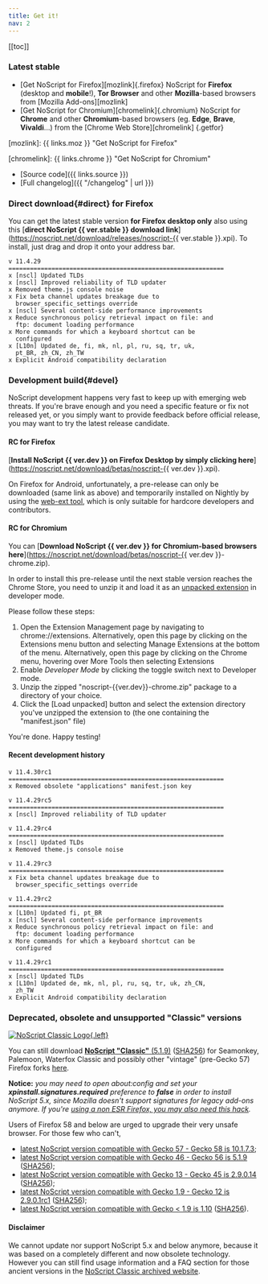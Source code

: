 ```yaml
---
title: Get it!
nav: 2
---
```


[[toc]]

### Latest stable

* [Get NoScript for Firefox][mozlink]{.firefox}
  NoScript for __Firefox__ (desktop and __mobile__!), __Tor Browser__ and other __Mozilla__-based browsers from [Mozilla Add-ons][mozlink]
* [Get NoScript for Chromium][chromelink]{.chromium}
  NoScript for __Chrome__ and other __Chromium__-based browsers (eg. __Edge__, __Brave__, __Vivaldi__...) from the [Chrome Web Store][chromelink]
{.getfor}

[mozlink]: {{ links.moz }} "Get NoScript for Firefox"

[chromelink]: {{ links.chrome }} "Get NoScript for Chromium"

* [Source code]({{ links.source }})
* [Full changelog]({{ "/changelog" | url }})

### __Direct download__{#direct} for Firefox

You can get the latest stable version __for Firefox desktop only__ also using this [__direct NoScript {{ ver.stable }} download link__](https://noscript.net/download/releases/noscript-{{ ver.stable }}.xpi).
To install, just drag and drop it onto your address bar.
````{.changelog}
v 11.4.29
============================================================
x [nscl] Updated TLDs
x [nscl] Improved reliability of TLD updater
x Removed theme.js console noise
x Fix beta channel updates breakage due to
  browser_specific_settings override
x [nscl] Several content-side performance improvements
x Reduce synchronous policy retrieval impact on file: and
  ftp: document loading performance
x More commands for which a keyboard shortcut can be
  configured
x [L10n] Updated de, fi, mk, nl, pl, ru, sq, tr, uk,
  pt_BR, zh_CN, zh_TW
x Explicit Android compatibility declaration
````
### __Development build__{#devel}

NoScript development happens very fast to keep up with emerging web threats.
If you're brave enough and you need a specific feature or fix not released yet, or you simply want to provide feedback before official release, you may want to try the latest release candidate.

#### RC for Firefox

[__Install NoScript {{ ver.dev }} on Firefox Desktop by simply clicking here__](https://noscript.net/download/betas/noscript-{{ ver.dev }}.xpi).

On Firefox for Android, unfortunately, a pre-release can only be downloaded (same link as above) and temporarily installed on Nightly by using the [web-ext tool](https://github.com/mozilla/web-ext), which is only suitable for hardcore developers and contributors.

#### RC for Chromium

You can [__Download NoScript {{ ver.dev }} for Chromium-based browsers here__](https://noscript.net/download/betas/noscript-{{ ver.dev }}-chrome.zip).

In order to install this pre-release until the next stable version reaches the Chrome Store, you need to unzip it and load it as an [unpacked extension](https://developer.chrome.com/docs/extensions/mv3/getstarted/#unpacked) in developer mode.

Please follow these steps:

1. Open the Extension Management page by navigating to chrome://extensions.
   Alternatively, open this page by clicking on the Extensions menu button and selecting Manage Extensions at the bottom of the menu.
   Alternatively, open this page by clicking on the Chrome menu, hovering over More Tools then selecting Extensions
2. Enable _Developer Mode_ by clicking the toggle switch next to Developer mode.
3. Unzip the zipped "noscript-{{ver.dev}}-chrome.zip" package to a directory of your choice.
4. Click the [Load unpacked] button and select the extension directory you've unzipped the extension to (the one containing the "manifest.json" file)

You're done. Happy testing!


#### Recent development history
````{.changelog}
v 11.4.30rc1
============================================================
x Removed obsolete "applications" manifest.json key

v 11.4.29rc5
============================================================
x [nscl] Improved reliability of TLD updater

v 11.4.29rc4
============================================================
x [nscl] Updated TLDs
x Removed theme.js console noise

v 11.4.29rc3
============================================================
x Fix beta channel updates breakage due to
  browser_specific_settings override

v 11.4.29rc2
============================================================
x [L10n] Updated fi, pt_BR
x [nscl] Several content-side performance improvements
x Reduce synchronous policy retrieval impact on file: and
  ftp: document loading performance
x More commands for which a keyboard shortcut can be
  configured

v 11.4.29rc1
============================================================
x [nscl] Updated TLDs
x [L10n] Updated de, mk, nl, pl, ru, sq, tr, uk, zh_CN,
  zh_TW
x Explicit Android compatibility declaration
````

### Deprecated, obsolete and unsupported "Classic" versions

[![NoScript Classic Logo](https://classic.noscript.net/noscript/logo.png){.left}](https://classic.noscript.net/)

You can still download [**NoScript "Classic"** (5.1.9)](https://noscript.net/download/releases/noscript-5.1.9.xpi) ([SHA256](releases/noscript-5.1.9.xpi.sha256)) for Seamonkey, Palemoon, Waterfox Classic and possibly other "vintage" (pre-Gecko 57) Firefox forks [here](https://noscript.net/download/releases/noscript-5.1.9.xpi).

**Notice:** _you may need to open about:config and set your **xpinstall.signatures.required** preference to **false** in order to install NoScript 5.x, since Mozilla doesn't support signatures for legacy add-ons anymore. If you're [using a non ESR Firefox, you may also need this hack](https://forums.informaction.com/viewtopic.php?p=98662#p98662)._


Users of Firefox 58 and below are urged to upgrade their very unsafe browser. For those few who can't,

*   [latest NoScript version compatible with Gecko 57 - Gecko 58 is 10.1.7.3](https://noscript.net/download/releases/noscript-10.1.7.3.xpi);
*   [latest NoScript version compatible with Gecko 46 - Gecko 56 is 5.1.9](https://noscript.net/download/releases/noscript-5.1.9.xpi) ([SHA256](releases/noscript-5.1.9.xpi.sha256));
*   [latest NoScript version compatible with Gecko 13 - Gecko 45 is 2.9.0.14](https://noscript.net/download/releases/noscript-2.9.0.14.xpi) ([SHA256](releases/noscript-2.9.0.14.xpi.sha256));
*   [latest NoScript version compatible with Gecko 1.9 - Gecko 12 is 2.9.0.1rc1](https://noscript.net/download/betas/noscript-2.9.0.1rc1.xpi) ([SHA256](betas/noscript-2.9.0.1rc1.xpi.sha256));
*   [latest NoScript version compatible with Gecko < 1.9 is 1.10](https://noscript.net/download/releases/noscript-1.10.xpi) ([SHA256](releases/noscript-1.10.xpi.sha256)).

#### Disclaimer
We cannot update nor support NoScript 5.x and below anymore, because it was based on a completely different and now obsolete technology. However you can still find usage information and a FAQ section for those ancient versions in the [NoScript Classic archived website](https://classic.noscript.net/).
